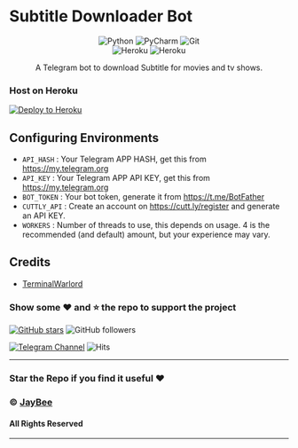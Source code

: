 

# Subtitle Downloader Bot
<div align="center">
<img alt="Python" src="https://img.shields.io/badge/python-%2314354C.svg?&style=for-the-badge&logo=python&logoColor=white"/>
<img alt="PyCharm" src="https://img.shields.io/badge/PyCharm-000000.svg?&style=for-the-badge&logo=PyCharm&logoColor=white"/>
<img alt="Git" src="https://img.shields.io/badge/git-%23F05033.svg?&style=for-the-badge&logo=git&logoColor=white"/>
</div>
<div align="center">
<img alt="Heroku" src="https://img.shields.io/badge/Heroku-purple?&style=for-the-badge&logoColor=white&logo=heroku"/>
<img alt="Heroku" src="https://img.shields.io/badge/Telegram-blue?&style=for-the-badge&logoColor=white&logo=telegram"/>
  
 A Telegram bot to download Subtitle for movies and tv shows.
</div>



### Host on Heroku

<p><a href="https://heroku.com/deploy?template=https://github.com/mkg4320/Subtitle-Downloader-Bot/tree/master"><img src="https://www.herokucdn.com/deploy/button.svg" alt="Deploy to Heroku"/></a></p>

## Configuring Environments
- `API_HASH` : Your Telegram APP HASH, get this from https://my.telegram.org
- `API_KEY` : Your Telegram APP API KEY, get this from https://my.telegram.org
- `BOT_TOKEN` : Your bot token, generate it from https://t.me/BotFather
- `CUTTLY_API` : Create an account on https://cutt.ly/register and generate an API KEY.
- `WORKERS` : Number of threads to use, this depends on usage. 4 is the recommended (and default) amount, but your experience may vary.

## Credits
- <a href="https://github.com/TerminalWarlord">TerminalWarlord</a>

### Show some :heart: and :star: the repo to support the project

[![GitHub stars](https://img.shields.io/github/stars/TerminalWarlord/subtitle-downloader-bot.svg?style=social&label=Star)](https://github.com/TerminalWarlord/GoGoAnime-API) ![GitHub followers](https://img.shields.io/github/followers/TerminalWarlord.svg?style=social&label=Follow)

[![Telegram Channel](https://img.shields.io/badge/Telegram-Channel-orange)](https://t.me/JayBeeBots)
![Hits](https://hits.seeyoufarm.com/api/count/incr/badge.svg?url=https://github.com/TerminalWarlord/Subtitle-Downloader-Bot)

---
### Star the Repo if you find it useful :heart:
### © [JayBee](https://t.me/JayBeeBots)
#### All Rights Reserved
---

